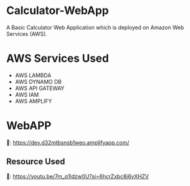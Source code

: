 # Calculator-WebApp
A Basic Calculator Web Application which is deployed on Amazon Web Services (AWS).
# AWS Services Used
- AWS LAMBDA
- AWS DYNAMO DB
- AWS API GATEWAY
- AWS IAM
- AWS AMPLIFY
# WebAPP
🔗: https://dev.d32mtbsnsb1weo.amplifyapp.com/
## Resource Used
🔗: https://youtu.be/7m_q1ldzw0U?si=6hcrZxbc8j6vXHZV
